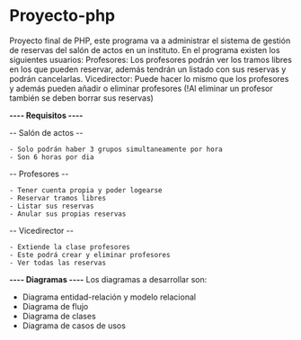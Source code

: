 # Proyecto-php
Proyecto final de PHP, este programa va a administrar el sistema de gestión de reservas del salón de actos en un instituto. En el programa existen los siguientes usuarios:
Profesores: Los profesores podrán ver los tramos libres en los que pueden reservar, además tendrán un listado con sus reservas y podrán cancelarlas.
Vicedirector: Puede hacer lo mismo que los profesores y además pueden añadir o eliminar profesores (!Al eliminar un profesor también se deben borrar sus reservas)

**---- Requisitos ----**

-- Salón de actos --
  
    - Solo podrán haber 3 grupos simultaneamente por hora
    - Son 6 horas por dia

  -- Profesores --
  
    - Tener cuenta propia y poder logearse
    - Reservar tramos libres
    - Listar sus reservas
    - Anular sus propias reservas

  -- Vicedirector --
  
    - Extiende la clase profesores
    - Este podrá crear y eliminar profesores
    - Ver todas las reservas

**---- Diagramas ----**
Los diagramas a desarrollar son:
  - Diagrama entidad-relación y modelo relacional
  - Diagrama de flujo
  - Diagrama de clases
  - Diagrama de casos de usos
